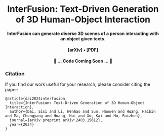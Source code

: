 <div align="center">

<h1>InterFusion: Text-Driven Generation of 3D Human-Object Interaction</h1>

<h4>InterFusion can generate diverse 3D scenes of a person interacting with an object given texts.</h4>

<h4 align="center">
  <a href="https://arxiv.org/abs/2403.15612" target='_blank'>[arXiv]</a> •
  <a href="https://arxiv.org/pdf/2403.15612.pdf" target='_blank'>[PDF]</a>
</h4>

<!-- This repository contains the official implementation of InterFusion. -->

<strong>:construction: ... Code Coming Soon ... :wrench:</strong>

</div>

### Citation
If you find our work useful for your research, please consider citing the paper:
```
@article{dai2024interfusion,
  title={InterFusion: Text-Driven Generation of 3D Human-Object Interaction},
  author={Dai, Sisi and Li, Wenhao and Sun, Haowen and Huang, Haibin and Ma, Chongyang and Huang, Hui and Xu, Kai and Hu, Ruizhen},
  journal={arXiv preprint arXiv:2403.15612},
  year={2024}
}
```